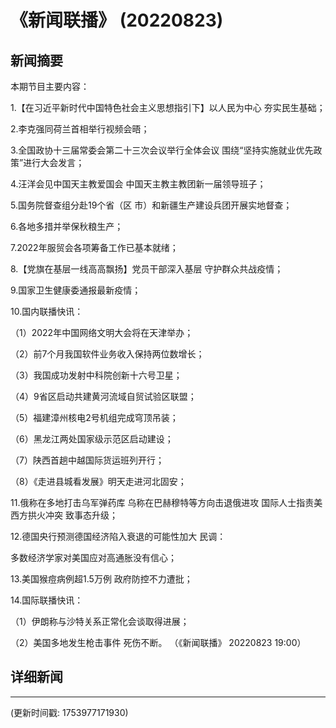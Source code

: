# 《新闻联播》 (20220823)

## 新闻摘要

本期节目主要内容：


1.【在习近平新时代中国特色社会主义思想指引下】以人民为中心 夯实民生基础；


2.李克强同荷兰首相举行视频会晤；


3.全国政协十三届常委会第二十三次会议举行全体会议 围绕“坚持实施就业优先政策”进行大会发言；


4.汪洋会见中国天主教爱国会 中国天主教主教团新一届领导班子；


5.国务院督查组分赴19个省（区 市）和新疆生产建设兵团开展实地督查；


6.各地多措并举保秋粮生产；


7.2022年服贸会各项筹备工作已基本就绪；


8.【党旗在基层一线高高飘扬】党员干部深入基层 守护群众共战疫情；


9.国家卫生健康委通报最新疫情；


10.国内联播快讯：


（1）2022年中国网络文明大会将在天津举办；


（2）前7个月我国软件业务收入保持两位数增长；


（3）我国成功发射中科院创新十六号卫星；


（4）9省区启动共建黄河流域自贸试验区联盟；


（5）福建漳州核电2号机组完成穹顶吊装；


（6）黑龙江两处国家级示范区启动建设；


（7）陕西首趟中越国际货运班列开行；


（8）《走进县城看发展》明天走进河北固安；


11.俄称在多地打击乌军弹药库 乌称在巴赫穆特等方向击退俄进攻 国际人士指责美西方拱火冲突 致事态升级；


12.德国央行预测德国经济陷入衰退的可能性加大 民调：

多数经济学家对美国应对高通胀没有信心；


13.美国猴痘病例超1.5万例 政府防控不力遭批；


14.国际联播快讯：


（1）伊朗称与沙特关系正常化会谈取得进展；


（2）美国多地发生枪击事件 死伤不断。
（《新闻联播》 20220823 19:00）

## 详细新闻

---

(更新时间戳: 1753977171930)


